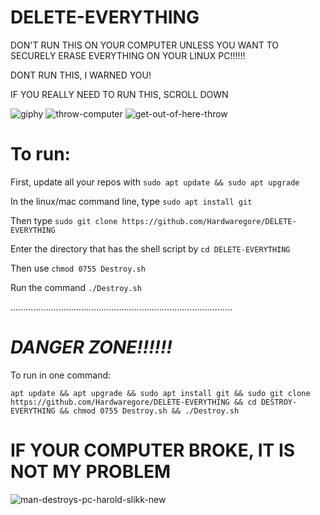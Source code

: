 # DELETE-EVERYTHING

DON'T RUN THIS ON YOUR COMPUTER UNLESS YOU WANT TO SECURELY ERASE EVERYTHING ON YOUR LINUX  PC!!!!!!

DONT RUN THIS, I WARNED YOU! 

IF YOU REALLY NEED TO RUN THIS, SCROLL DOWN


![giphy](https://user-images.githubusercontent.com/88296644/157578541-7492b9dd-bb99-4e00-a690-83db54491a7e.gif)
![throw-computer](https://user-images.githubusercontent.com/88296644/157578557-c27232f4-c7a1-4d94-9d96-b37fe4b47bb9.gif)
![get-out-of-here-throw](https://user-images.githubusercontent.com/88296644/157578566-75899b75-2fac-4dfe-82e7-e4cba6d67dfc.gif)


# To run:

First, update all your repos with `sudo apt update && sudo apt upgrade`

In the linux/mac command line, type `sudo apt install git` 

Then type `sudo git clone https://github.com/Hardwaregore/DELETE-EVERYTHING`

Enter the directory that has the shell script by `cd DELETE-EVERYTHING`

Then use `chmod 0755 Destroy.sh`

Run the command `./Destroy.sh`

........................................................................................

# *DANGER ZONE!!!!!!*


To run in one command:

`apt update && apt upgrade && sudo apt install git && sudo git clone https://github.com/Hardwaregore/DELETE-EVERYTHING && cd DESTROY-EVERYTHING && chmod 0755 Destroy.sh && ./Destroy.sh`

#  IF YOUR COMPUTER BROKE, IT IS NOT MY PROBLEM
  
  ![man-destroys-pc-harold-slikk-new](https://user-images.githubusercontent.com/88296644/157762813-8aa12b9a-6ff5-4638-b6fb-368b4fca0a98.gif)
  

